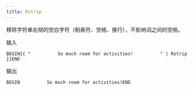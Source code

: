 ```yaml
---
title: Rstrip
---
```


移除字符串右侧的空白字符（制表符、空格、换行），不影响词之间的空格。

输入
```liquid
BEGIN{{ "          So much room for activities!          " | Rstrip }}END
```

输出
```text
BEGIN          So much room for activities!END
```
